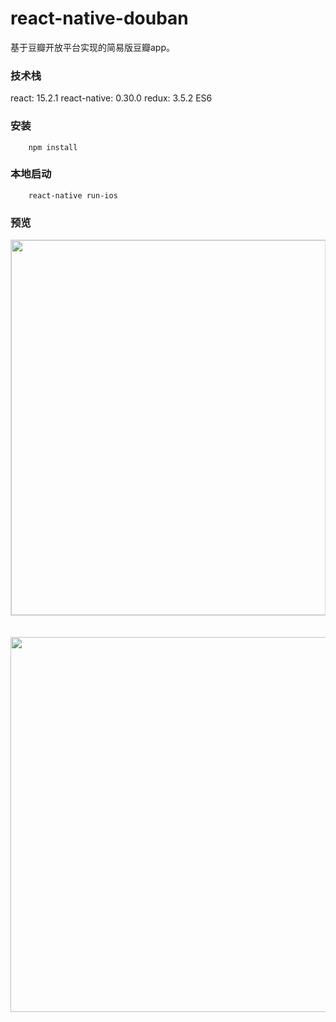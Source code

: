 # react-native-douban

基于豆瓣开放平台实现的简易版豆瓣app。

### 技术栈

react: 15.2.1
react-native: 0.30.0
redux: 3.5.2
ES6

### 安装

```
    npm install
```

### 本地启动

```
    react-native run-ios
```

### 预览

<div style="border:1px solid #ddd">
    <image src="https://raw.githubusercontent.com/shenlq/react-native-douban/master/src/images/douban1.png" height="600"/>
</div>
<br/>
<br/>
<div>
    <image src="https://raw.githubusercontent.com/shenlq/react-native-douban/master/src/images/douban2.png" height="600"/>
</div>
